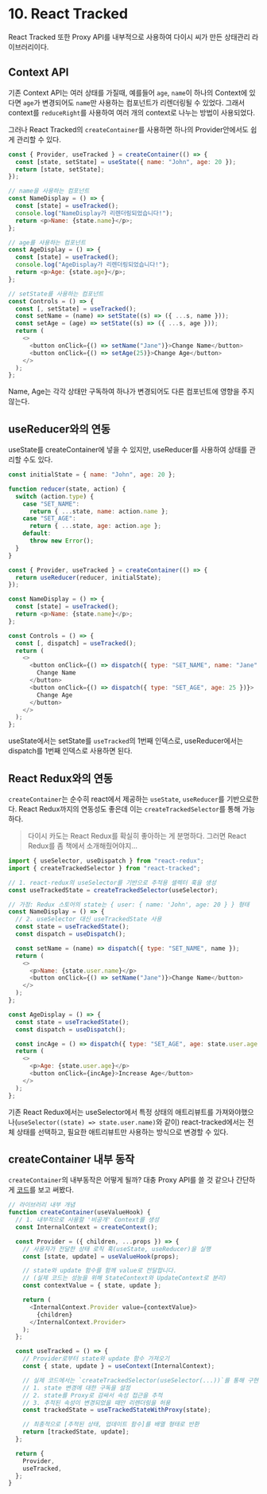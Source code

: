 # 10. React Tracked

React Tracked 또한 Proxy API를 내부적으로 사용하여 다이시 씨가 만든 상태관리 라이브러리이다.

## Context API

기존 Context API는 여러 상태를 가질때, 예를들어 `age`, `name`이 하나의 Context에 있다면 `age`가 변경되어도 `name`만 사용하는 컴포넌트가 리렌더링될 수 있었다.
그래서 context를 `reduceRight`를 사용하여 여러 개의 context로 나누는 방법이 사용되었다.

그러나 React Tracked의 `createContainer`를 사용하면 하나의 Provider안에서도 쉽게 관리할 수 있다.

```js
const { Provider, useTracked } = createContainer(() => {
  const [state, setState] = useState({ name: "John", age: 20 });
  return [state, setState];
});

// name을 사용하는 컴포넌트
const NameDisplay = () => {
  const [state] = useTracked();
  console.log("NameDisplay가 리렌더링되었습니다!");
  return <p>Name: {state.name}</p>;
};

// age를 사용하는 컴포넌트
const AgeDisplay = () => {
  const [state] = useTracked();
  console.log("AgeDisplay가 리렌더링되었습니다!");
  return <p>Age: {state.age}</p>;
};

// setState를 사용하는 컴포넌트
const Controls = () => {
  const [, setState] = useTracked();
  const setName = (name) => setState((s) => ({ ...s, name }));
  const setAge = (age) => setState((s) => ({ ...s, age }));
  return (
    <>
      <button onClick={() => setName("Jane")}>Change Name</button>
      <button onClick={() => setAge(25)}>Change Age</button>
    </>
  );
};
```

Name, Age는 각각 상태만 구독하여 하나가 변경되어도 다른 컴포넌트에 영향을 주지 않는다.

## useReducer와의 연동

useState를 createContainer에 넣을 수 있지만, useReducer를 사용하여 상태를 관리할 수도 있다.

```js
const initialState = { name: "John", age: 20 };

function reducer(state, action) {
  switch (action.type) {
    case "SET_NAME":
      return { ...state, name: action.name };
    case "SET_AGE":
      return { ...state, age: action.age };
    default:
      throw new Error();
  }
}

const { Provider, useTracked } = createContainer(() => {
  return useReducer(reducer, initialState);
});

const NameDisplay = () => {
  const [state] = useTracked();
  return <p>Name: {state.name}</p>;
};

const Controls = () => {
  const [, dispatch] = useTracked();
  return (
    <>
      <button onClick={() => dispatch({ type: "SET_NAME", name: "Jane" })}>
        Change Name
      </button>
      <button onClick={() => dispatch({ type: "SET_AGE", age: 25 })}>
        Change Age
      </button>
    </>
  );
};
```

useState에서는 setState를 `useTracked`의 1번째 인덱스로, useReducer에서는 dispatch를 1번째 인덱스로 사용하면 된다.

## React Redux와의 연동

`createContainer`는 순수히 react에서 제공하는 `useState`, `useReducer`를 기반으로한다. React Redux까지의 연동성도 좋은데 이는 `createTrackedSelector`를 통해 가능하다.

> 다이시 카도는 React Redux를 확실히 좋아하는 게 분명하다. 그러면 React Redux를 좀 책에서 소개해줬어야지...

```js
import { useSelector, useDispatch } from "react-redux";
import { createTrackedSelector } from "react-tracked";

// 1. react-redux의 useSelector를 기반으로 추적용 셀렉터 훅을 생성
const useTrackedState = createTrackedSelector(useSelector);

// 가정: Redux 스토어의 state는 { user: { name: 'John', age: 20 } } 형태
const NameDisplay = () => {
  // 2. useSelector 대신 useTrackedState 사용
  const state = useTrackedState();
  const dispatch = useDispatch();

  const setName = (name) => dispatch({ type: "SET_NAME", name });
  return (
    <>
      <p>Name: {state.user.name}</p>
      <button onClick={() => setName("Jane")}>Change Name</button>
    </>
  );
};

const AgeDisplay = () => {
  const state = useTrackedState();
  const dispatch = useDispatch();

  const incAge = () => dispatch({ type: "SET_AGE", age: state.user.age + 1 });
  return (
    <>
      <p>Age: {state.user.age}</p>
      <button onClick={incAge}>Increase Age</button>
    </>
  );
};
```

기존 React Redux에서는 useSelector에서 특정 상태의 애트리뷰트를 가져와야했으나(`useSelector((state) => state.user.name)`와 같이) react-tracked에서는 전체 상태를 선택하고, 필요한 애트리뷰트만 사용하는 방식으로 변경할 수 있다.

## createContainer 내부 동작

`createContainer`의 내부동작은 어떻게 될까? 대충 Proxy API를 쓸 것 같으나 간단하게 [코드](https://github.com/dai-shi/react-tracked/blob/main/src/createContainer.ts#L35)를 보고 써봤다.

```js
// 라이브러리 내부 개념
function createContainer(useValueHook) {
  // 1. 내부적으로 사용할 '비공개' Context를 생성
  const InternalContext = createContext();

  const Provider = ({ children, ...props }) => {
    // 사용자가 전달한 상태 로직 훅(useState, useReducer)을 실행
    const [state, update] = useValueHook(props);

    // state와 update 함수를 함께 value로 전달합니다.
    // (실제 코드는 성능을 위해 StateContext와 UpdateContext로 분리)
    const contextValue = { state, update };

    return (
      <InternalContext.Provider value={contextValue}>
        {children}
      </InternalContext.Provider>
    );
  };

  const useTracked = () => {
    // Provider로부터 state와 update 함수 가져오기
    const { state, update } = useContext(InternalContext);

    // 실제 코드에서는 `createTrackedSelector(useSelector(...))`를 통해 구현
    // 1. state 변경에 대한 구독을 설정
    // 2. state를 Proxy로 감싸서 속성 접근을 추적
    // 3. 추적된 속성이 변경되었을 때만 리렌더링을 허용
    const trackedState = useTrackedStateWithProxy(state);

    // 최종적으로 [추적된 상태, 업데이트 함수]를 배열 형태로 반환
    return [trackedState, update];
  };

  return {
    Provider,
    useTracked,
  };
}
```
